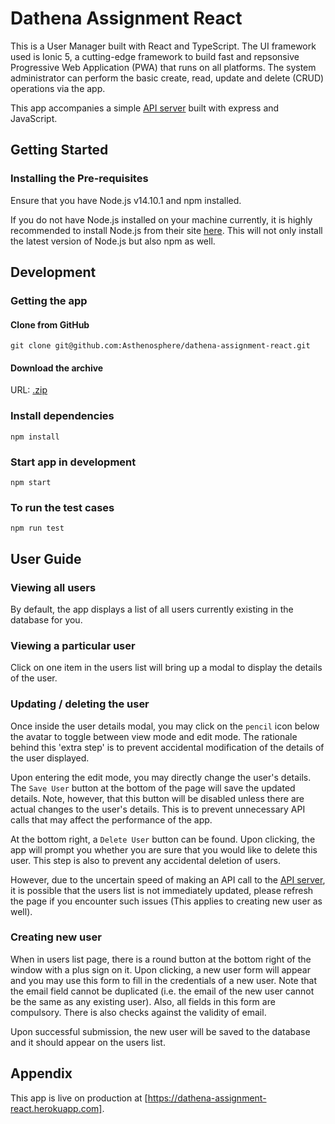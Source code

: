 # Dathena Assignment React

This is a User Manager built with React and TypeScript. The UI framework used is Ionic 5, a cutting-edge framework to build fast and repsonsive Progressive Web Application (PWA) that runs on all platforms. The system administrator can perform the basic create, read, update and delete (CRUD) operations via the app.

This app accompanies a simple [API server](https://github.com/Asthenosphere/dathena-assignment-api) built with express and JavaScript.

## Getting Started

### Installing the Pre-requisites

Ensure that you have Node.js v14.10.1 and npm installed.

If you do not have Node.js installed on your machine currently, it is highly recommended to install Node.js from their site [here](https://nodejs.org/en/). This will not only install the latest version of Node.js but also npm as well.

## Development

### Getting the app

#### Clone from GitHub

`git clone git@github.com:Asthenosphere/dathena-assignment-react.git`

#### Download the archive

URL: [.zip](https://github.com/Asthenosphere/dathena-assignment-react/archive/v0.0.1.zip)

### Install dependencies

`npm install`

### Start app in development

`npm start`

### To run the test cases

`npm run test`

## User Guide

### Viewing all users

By default, the app displays a list of all users currently existing in the database for you.

### Viewing a particular user

Click on one item in the users list will bring up a modal to display the details of the user.

### Updating / deleting the user

Once inside the user details modal, you may click on the `pencil` icon below the avatar to toggle between view mode and edit mode. The rationale behind this 'extra step' is to prevent accidental modification of the details of the user displayed.

Upon entering the edit mode, you may directly change the user's details. The `Save User` button at the bottom of the page will save the updated details. Note, however, that this button will be disabled unless there are actual changes to the user's details. This is to prevent unnecessary API calls that may affect the performance of the app.

At the bottom right, a `Delete User` button can be found. Upon clicking, the app will prompt you whether you are sure that you would like to delete this user. This step is also to prevent any accidental deletion of users.

However, due to the uncertain speed of making an API call to the [API server](https://github.com/Asthenosphere/dathena-assignment-api), it is possible that the users list is not immediately updated, please refresh the page if you encounter such issues (This applies to creating new user as well).

### Creating new user

When in users list page, there is a round button at the bottom right of the window with a plus sign on it. Upon clicking, a new user form will appear and you may use this form to fill in the credentials of a new user. Note that the email field cannot be duplicated (i.e. the email of the new user cannot be the same as any existing user). Also, all fields in this form are compulsory. There is also checks against the validity of email.

Upon successful submission, the new user will be saved to the database and it should appear on the users list.

## Appendix

This app is live on production at [https://dathena-assignment-react.herokuapp.com].
